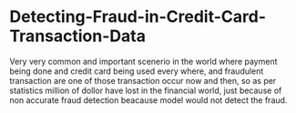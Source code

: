 # Detecting-Fraud-in-Credit-Card-Transaction-Data


Very very common and important scenerio in the world where payment being done and credit card being used every where, and fraudulent transaction are one of those transaction occur now and then, so as per statistics  million of dollor have lost in the financial world, just because of non accurate fraud detection beacause model would not detect the fraud.

